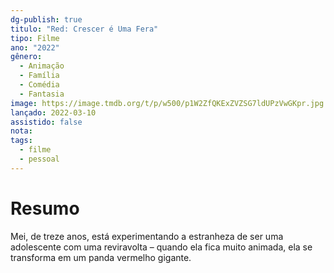 ```yaml
---
dg-publish: true
titulo: "Red: Crescer é Uma Fera"
tipo: Filme
ano: "2022"
gênero:
  - Animação
  - Família
  - Comédia
  - Fantasia
image: https://image.tmdb.org/t/p/w500/p1W2ZfQKExZVZSG7ldUPzVwGKpr.jpg
lançado: 2022-03-10
assistido: false
nota: 
tags:
  - filme
  - pessoal
---
```

# Resumo
Mei, de treze anos, está experimentando a estranheza de ser uma adolescente com uma reviravolta – quando ela fica muito animada, ela se transforma em um panda vermelho gigante.
